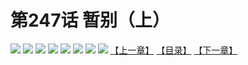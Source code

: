 # 第247话 暂别（上）
![](https://mhpic.xiaomingtaiji.net/comic/D/斗破苍穹拆分版/247话/1.jpg-zymk.middle.webp)
![](https://mhpic.xiaomingtaiji.net/comic/D/斗破苍穹拆分版/247话/2.jpg-zymk.middle.webp)
![](https://mhpic.xiaomingtaiji.net/comic/D/斗破苍穹拆分版/247话/3.jpg-zymk.middle.webp)
![](https://mhpic.xiaomingtaiji.net/comic/D/斗破苍穹拆分版/247话/4.jpg-zymk.middle.webp)
![](https://mhpic.xiaomingtaiji.net/comic/D/斗破苍穹拆分版/247话/5.jpg-zymk.middle.webp)
![](https://mhpic.xiaomingtaiji.net/comic/D/斗破苍穹拆分版/247话/6.jpg-zymk.middle.webp)
![](https://mhpic.xiaomingtaiji.net/comic/D/斗破苍穹拆分版/247话/7.jpg-zymk.middle.webp)
![](https://mhpic.xiaomingtaiji.net/comic/D/斗破苍穹拆分版/247话/8.jpg-zymk.middle.webp)
[【上一章】](./246.md)
[【目录】](./README.md)
[【下一章】](./248.md)
